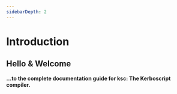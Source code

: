 ```yaml
---
sidebarDepth: 2
---
```


# Introduction

## Hello & Welcome

**...to the complete documentation guide for ksc: The Kerboscript compiler.**

